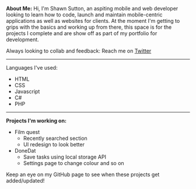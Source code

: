 **About Me:**
Hi, I'm Shawn Sutton, an aspiting mobile and web developer looking to learn how to code, launch and maintain mobile-centric applications as well as websites for clients. At the moment I'm getting to grips with the basics and working up from there, this space is for the projects I complete and are show off as part of my portfolio for development.

Always looking to collab and feedback:
Reach me on [Twitter](twitter.co.uk/shawwzee)

_________

Languages I've used:
- HTML
- CSS
- Javascript
- C#
- PHP

_________

**Projects I'm working on:**
* Film quest
  - Recently searched section
  - UI redesign to look better
* DoneDat
  - Save tasks using local storage API
  - Settings page to change colour and so on

Keep an eye on my GitHub page to see when these projects get added/updated!

<!---
Shawwzee/Shawwzee is a ✨ special ✨ repository because its `README.md` (this file) appears on your GitHub profile.
You can click the Preview link to take a look at your changes.
--->
